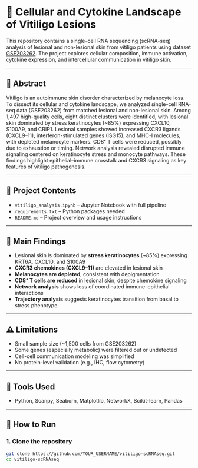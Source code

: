 # 🧬 Cellular and Cytokine Landscape of Vitiligo Lesions

This repository contains a single-cell RNA sequencing (scRNA-seq) analysis of lesional and non-lesional skin from vitiligo patients using dataset [GSE203262](https://www.ncbi.nlm.nih.gov/geo/query/acc.cgi?acc=GSE203262). The project explores cellular composition, immune activation, cytokine expression, and intercellular communication in vitiligo skin.

---

## 📖 Abstract

Vitiligo is an autoimmune skin disorder characterized by melanocyte loss. To dissect its cellular and cytokine landscape, we analyzed single-cell RNA-seq data (GSE203262) from matched lesional and non-lesional skin. Among 1,497 high-quality cells, eight distinct clusters were identified, with lesional skin dominated by stress keratinocytes (~85%) expressing CXCL10, S100A9, and CRIP1. Lesional samples showed increased CXCR3 ligands (CXCL9–11), interferon-stimulated genes (ISG15), and MHC-I molecules, with depleted melanocyte markers. CD8⁺ T cells were reduced, possibly due to exhaustion or timing. Network analysis revealed disrupted immune signaling centered on keratinocyte stress and monocyte pathways. These findings highlight epithelial–immune crosstalk and CXCR3 signaling as key features of vitiligo pathogenesis.

---

## 📁 Project Contents

- `vitiligo_analysis.ipynb` – Jupyter Notebook with full pipeline   
- `requirements.txt` – Python packages needed  
- `README.md` – Project overview and usage instructions

---

## 🔬 Main Findings

- Lesional skin is dominated by **stress keratinocytes** (~85%) expressing KRT6A, CXCL10, and S100A9  
- **CXCR3 chemokines (CXCL9–11)** are elevated in lesional skin  
- **Melanocytes are depleted**, consistent with depigmentation  
- **CD8⁺ T cells are reduced** in lesional skin, despite chemokine signaling  
- **Network analysis** shows loss of coordinated immune–epithelial interactions  
- **Trajectory analysis** suggests keratinocytes transition from basal to stress phenotype

---

## ⚠ Limitations

- Small sample size (~1,500 cells from GSE203262)  
- Some genes (especially metabolic) were filtered out or undetected  
- Cell-cell communication modeling was simplified  
- No protein-level validation (e.g., IHC, flow cytometry)

---

## 🧪 Tools Used

- Python, Scanpy, Seaborn, Matplotlib, NetworkX, Scikit-learn, Pandas

---

## 🚀 How to Run

### 1. Clone the repository
```bash
git clone https://github.com/YOUR_USERNAME/vitiligo-scRNAseq.git
cd vitiligo-scRNAseq
